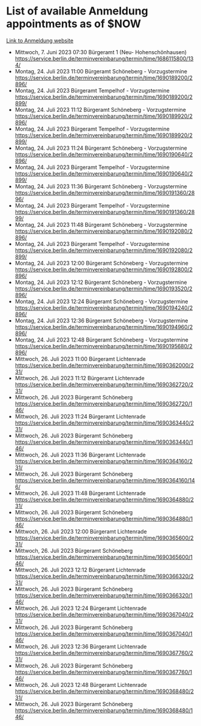 # List of available Anmeldung appointments as of $NOW
[Link to Anmeldung website](https://service.berlin.de/terminvereinbarung/termin/tag.php?termin=1&anliegen[]=120686&dienstleisterlist=122210,122217,327316,122219,327312,122227,327314,122231,327346,122243,327348,122254,122252,329742,122260,329745,122262,329748,122271,327278,122273,327274,122277,327276,330436,122280,327294,122282,327290,122284,327292,122291,327270,122285,327266,122286,327264,122296,327268,150230,329760,122297,327286,122294,327284,122312,329763,122314,329775,122304,327330,122311,327334,122309,327332,317869,122281,327352,122279,329772,122283,122276,327324,122274,327326,122267,329766,122246,327318,122251,327320,122257,327322,122208,327298,122226,327300&herkunft=http%3A%2F%2Fservice.berlin.de%2Fdienstleistung%2F120686%2F)
- Mittwoch, 7. Juni 2023 07:30 Bürgeramt 1 (Neu- Hohenschönhausen) https://service.berlin.de/terminvereinbarung/termin/time/1686115800/134/
- Montag, 24. Juli 2023 11:00 Bürgeramt Schöneberg - Vorzugstermine https://service.berlin.de/terminvereinbarung/termin/time/1690189200/2896/
- Montag, 24. Juli 2023  Bürgeramt Tempelhof - Vorzugstermine https://service.berlin.de/terminvereinbarung/termin/time/1690189200/2899/
- Montag, 24. Juli 2023 11:12 Bürgeramt Schöneberg - Vorzugstermine https://service.berlin.de/terminvereinbarung/termin/time/1690189920/2896/
- Montag, 24. Juli 2023  Bürgeramt Tempelhof - Vorzugstermine https://service.berlin.de/terminvereinbarung/termin/time/1690189920/2899/
- Montag, 24. Juli 2023 11:24 Bürgeramt Schöneberg - Vorzugstermine https://service.berlin.de/terminvereinbarung/termin/time/1690190640/2896/
- Montag, 24. Juli 2023  Bürgeramt Tempelhof - Vorzugstermine https://service.berlin.de/terminvereinbarung/termin/time/1690190640/2899/
- Montag, 24. Juli 2023 11:36 Bürgeramt Schöneberg - Vorzugstermine https://service.berlin.de/terminvereinbarung/termin/time/1690191360/2896/
- Montag, 24. Juli 2023  Bürgeramt Tempelhof - Vorzugstermine https://service.berlin.de/terminvereinbarung/termin/time/1690191360/2899/
- Montag, 24. Juli 2023 11:48 Bürgeramt Schöneberg - Vorzugstermine https://service.berlin.de/terminvereinbarung/termin/time/1690192080/2896/
- Montag, 24. Juli 2023  Bürgeramt Tempelhof - Vorzugstermine https://service.berlin.de/terminvereinbarung/termin/time/1690192080/2899/
- Montag, 24. Juli 2023 12:00 Bürgeramt Schöneberg - Vorzugstermine https://service.berlin.de/terminvereinbarung/termin/time/1690192800/2896/
- Montag, 24. Juli 2023 12:12 Bürgeramt Schöneberg - Vorzugstermine https://service.berlin.de/terminvereinbarung/termin/time/1690193520/2896/
- Montag, 24. Juli 2023 12:24 Bürgeramt Schöneberg - Vorzugstermine https://service.berlin.de/terminvereinbarung/termin/time/1690194240/2896/
- Montag, 24. Juli 2023 12:36 Bürgeramt Schöneberg - Vorzugstermine https://service.berlin.de/terminvereinbarung/termin/time/1690194960/2896/
- Montag, 24. Juli 2023 12:48 Bürgeramt Schöneberg - Vorzugstermine https://service.berlin.de/terminvereinbarung/termin/time/1690195680/2896/
- Mittwoch, 26. Juli 2023 11:00 Bürgeramt Lichtenrade https://service.berlin.de/terminvereinbarung/termin/time/1690362000/231/
- Mittwoch, 26. Juli 2023 11:12 Bürgeramt Lichtenrade https://service.berlin.de/terminvereinbarung/termin/time/1690362720/231/
- Mittwoch, 26. Juli 2023  Bürgeramt Schöneberg https://service.berlin.de/terminvereinbarung/termin/time/1690362720/146/
- Mittwoch, 26. Juli 2023 11:24 Bürgeramt Lichtenrade https://service.berlin.de/terminvereinbarung/termin/time/1690363440/231/
- Mittwoch, 26. Juli 2023  Bürgeramt Schöneberg https://service.berlin.de/terminvereinbarung/termin/time/1690363440/146/
- Mittwoch, 26. Juli 2023 11:36 Bürgeramt Lichtenrade https://service.berlin.de/terminvereinbarung/termin/time/1690364160/231/
- Mittwoch, 26. Juli 2023  Bürgeramt Schöneberg https://service.berlin.de/terminvereinbarung/termin/time/1690364160/146/
- Mittwoch, 26. Juli 2023 11:48 Bürgeramt Lichtenrade https://service.berlin.de/terminvereinbarung/termin/time/1690364880/231/
- Mittwoch, 26. Juli 2023  Bürgeramt Schöneberg https://service.berlin.de/terminvereinbarung/termin/time/1690364880/146/
- Mittwoch, 26. Juli 2023 12:00 Bürgeramt Lichtenrade https://service.berlin.de/terminvereinbarung/termin/time/1690365600/231/
- Mittwoch, 26. Juli 2023  Bürgeramt Schöneberg https://service.berlin.de/terminvereinbarung/termin/time/1690365600/146/
- Mittwoch, 26. Juli 2023 12:12 Bürgeramt Lichtenrade https://service.berlin.de/terminvereinbarung/termin/time/1690366320/231/
- Mittwoch, 26. Juli 2023  Bürgeramt Schöneberg https://service.berlin.de/terminvereinbarung/termin/time/1690366320/146/
- Mittwoch, 26. Juli 2023 12:24 Bürgeramt Lichtenrade https://service.berlin.de/terminvereinbarung/termin/time/1690367040/231/
- Mittwoch, 26. Juli 2023  Bürgeramt Schöneberg https://service.berlin.de/terminvereinbarung/termin/time/1690367040/146/
- Mittwoch, 26. Juli 2023 12:36 Bürgeramt Lichtenrade https://service.berlin.de/terminvereinbarung/termin/time/1690367760/231/
- Mittwoch, 26. Juli 2023  Bürgeramt Schöneberg https://service.berlin.de/terminvereinbarung/termin/time/1690367760/146/
- Mittwoch, 26. Juli 2023 12:48 Bürgeramt Lichtenrade https://service.berlin.de/terminvereinbarung/termin/time/1690368480/231/
- Mittwoch, 26. Juli 2023  Bürgeramt Schöneberg https://service.berlin.de/terminvereinbarung/termin/time/1690368480/146/
